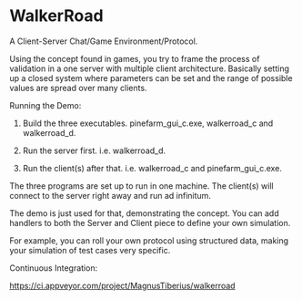 # WalkerRoad
A Client-Server Chat/Game Environment/Protocol.

Using the concept found in games, you try to frame the process of validation in a one server with multiple client architecture. Basically setting up a closed system where parameters can be set and the range of possible values are spread over many clients.

Running the Demo:

1) Build the three executables. pinefarm_gui_c.exe, walkerroad_c and walkerroad_d.

2) Run the server first. i.e. walkerroad_d.

3) Run the client(s) after that. i.e. walkerroad_c and pinefarm_gui_c.exe.


The three programs are set up to run in one machine. The client(s) will connect to the server right away and run ad infinitum.

The demo is just used for that, demonstrating the concept. You can add handlers to both the Server and Client piece to define your own simulation.

For example, you can roll your own protocol using structured data, making your simulation of test cases very specific.

Continuous Integration:

https://ci.appveyor.com/project/MagnusTiberius/walkerroad
